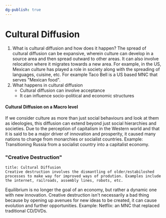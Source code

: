 ```yaml
---
dg-publish: true
---
```

# Cultural Diffusion 
1) What is cultural diffusion and how does it happen?
	The spread of cultural diffusion can be expansive, wherein culture can develop in a source area and then spread outward to other areas. It can also involve relocation where it migrates towards a new area. For example, in the US, Mexican culture has played a role in society along with the spreading of languages, cuisine, etc. For example Taco Bell is a US based MNC that serves "Mexican food". 
2) What happens in cultural diffusion
	- Cultural diffusion can involve acceptance
	- It can influence socio-political and economic structures 

#### Cultural Diffusion on a Macro level
If we consider culture as more than just social behaviours and look at them as ideologies, this diffusion can extend beyond just social hierarchies and societies. Due to the perception of capitalism in the Western world and that it is said to be a major driver of innovation and prosperity, it caused many nations to change from monarchies or socialist countries. 
Example: Transitioning Russia from a socialist country into a capitalist economy. 

### "Creative Destruction"
```ad-summary
title: Cultural Diffusion
Creative destruction involves the dismantling of older/estabiloshed processes to make way for improved ways of prodution. Examples include the internet, railroads, assembly lines, robots, etc.

```
Equilibrium is no longer the goal of an economy, but rather a dynamic one with new innovation. Creative destruction isn't necessarily a bad thing because by opening up avenues for new ideas to be created, it can cause evolution and further opportunities. 
Example: Netflix: an MNC that replaced traditional CD/DVDs. 
